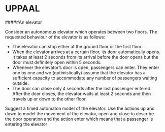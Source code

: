 # UPPAAL

#####An elevator


Consider an autonomous elevator which operates between two floors. The requested behaviour of the
elevator is as follows:
- The elevator can stop either at the ground floor or the first floor.
- When the elevator arrives at a certain floor, its door automatically opens. It takes at least 2 seconds from its arrival before the door opens but the door must definitely open within 5 seconds.
- Whenever the elevator’s door is open, passengers can enter. They enter one by one and we (optimistically) assume
that the elevator has a sufficient capacity to accommodate any number of passengers waiting outside.
- The door can close only 4 seconds after the last passenger entered. After the door closes, the elevator waits at least 2 seconds and then travels up or down to the other floor.


Suggest a timed automaton model of the elevator. Use the actions up and down to model the movement of the elevator,
open and close to describe the door operation and the action enter which means that a passenger is entering the elevator
